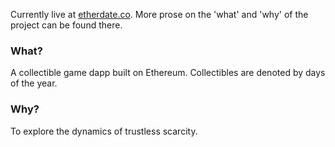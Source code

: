 Currently live at [etherdate.co](http://etherdate.co/). More prose on the 'what' and 'why' of the project can
be found there.

### What?
A collectible game dapp built on Ethereum. Collectibles are denoted by days of the year.

### Why?
To explore the dynamics of trustless scarcity.
